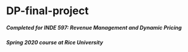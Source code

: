 # DP-final-project
##### Completed for INDE 597: Revenue Management and Dynamic Pricing
##### Spring 2020 course at Rice University 
